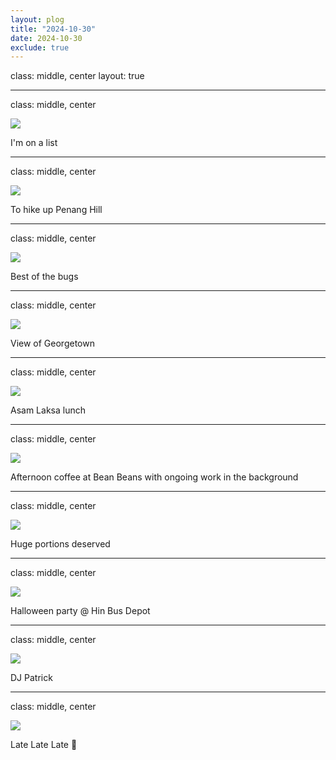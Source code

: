 ```yaml
---
layout: plog
title: "2024-10-30"
date: 2024-10-30
exclude: true
---
```


class: middle, center
layout: true

---

class: middle, center

<img class="plog-picture" src="{{ site.baseurl }}/img/plog/2024-10-30/01.jpg" />

I'm on a list

---

class: middle, center

<img class="plog-picture" src="{{ site.baseurl }}/img/plog/2024-10-30/02.jpg" />

To hike up Penang Hill

---

class: middle, center

<img class="plog-picture" src="{{ site.baseurl }}/img/plog/2024-10-30/03.png" />

Best of the bugs

---

class: middle, center

<img class="plog-picture" src="{{ site.baseurl }}/img/plog/2024-10-30/04.jpg" />

View of Georgetown

---

class: middle, center

<img class="plog-picture" src="{{ site.baseurl }}/img/plog/2024-10-30/05.jpg" />

Asam Laksa lunch

---

class: middle, center

<img class="plog-picture" src="{{ site.baseurl }}/img/plog/2024-10-30/06.jpg" />

Afternoon coffee at Bean Beans with ongoing work in the background 

---

class: middle, center

<img class="plog-picture" src="{{ site.baseurl }}/img/plog/2024-10-30/07.jpg" />

Huge portions deserved

---

class: middle, center

<img class="plog-picture" src="{{ site.baseurl }}/img/plog/2024-10-30/08.jpg" />

Halloween party @ Hin Bus Depot

---

class: middle, center

<img class="plog-picture" src="{{ site.baseurl }}/img/plog/2024-10-30/09.jpg" />

DJ Patrick 

---

class: middle, center

<img class="plog-picture" src="{{ site.baseurl }}/img/plog/2024-10-30/10.gif" />

Late Late Late 🍻


